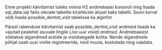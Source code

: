 Enne projekti käivitamist tuleks minna H2 andmebaasi konsooli ning lisada sql_data.sql failis olevate tabelite kirjelduste alusel kaks tabelit.
Soovi korral võib lisada possible_dentist_visit tabelisse ka alginfot.

Pärast rakenduse käivitamist saab possible_dentist_visit andmeid lisada ka vajutad pealehel asuvale lingile _Lisa uue visiidi andmed_.
Andmebaasist võetakse algandmed arstide ja visiidiaegade kohta.
Nende algandmete põhjal saab uusi visiite registreerida, neid muuta, kustutada ning vaadata. 
